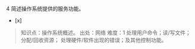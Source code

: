 4
简述操作系统提供的服务功能。
- [x]  

> 知识点：操作系统概述。
> 出处：网络
> 难度：1
> 处理用户命令；读/写文件；分配/回收资源； 处理硬件/软件出现的错误；及其他控制功能。
